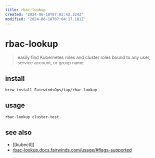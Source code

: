 ```yaml
---
title: rbac-lookup
created: '2024-06-18T07:02:42.324Z'
modified: '2024-06-18T07:04:17.181Z'
---
```


# rbac-lookup

> easily find Kubernetes roles and cluster roles bound to any user, service account, or group name

## install

```sh
brew install FairwindsOps/tap/rbac-lookup
```

## usage

```sh
rbac-lookup cluster-test
```

## see also

- [[kubectl]]
- [rbac-lookup.docs.fairwinds.com/usage/#flags-supported](https://rbac-lookup.docs.fairwinds.com/usage/#flags-supported)
